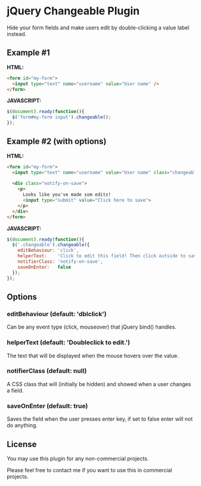 # jQuery Changeable Plugin
Hide your form fields and make users edit by double-clicking a value label instead.


## Example #1

__HTML:__

```html
<form id="my-form">
  <input type="text" name="username" value="User name" />
</form>
```
__JAVASCRIPT:__

```javascript
$(document).ready(function(){
  $('form#my-form input').changeable();
});
```

## Example #2 (with options)

__HTML:__

```html
<form id="my-form">
  <input type="text" name="username" value="User name" class="changeable" />
  
  <div class="notify-on-save">
    <p>
      Looks like you've made som edits!
      <input type="submit" value="Click here to save">
    </p>
  </div>
</form>
```

__JAVASCRIPT:__

```javascript
$(document).ready(function(){
  $('.changeable').changeable({
    editBehaviour: 'click',
    helperText:    'Click to edit this field! Then click outside to save.',
    notifierClass: 'notify-on-save',
    saveOnEnter:   false
  });
});
```


## Options
### editBehaviour (default: 'dblclick')
Can be any event type (click, mouseover) that jQuery bind() handles.

### helperText (default: 'Doubleclick to edit.')
The text that will be displayed when the mouse hovers over the value.

### notifierClass (default: null)
A CSS class that will (initially be hidden) and showed when a user changes a field.

### saveOnEnter (default: true)
Saves the field when the user presses enter key, if set to false enter will not do anything.


## License
You may use this plugin for any non-commercial projects.

Please feel free to contact me if you want to use this in commercial projects.